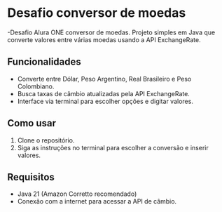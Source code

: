 # Desafio conversor de moedas
-Desafio Alura ONE conversor de moedas. Projeto simples em Java que converte valores entre várias moedas usando a API ExchangeRate.

## Funcionalidades

- Converte entre Dólar, Peso Argentino, Real Brasileiro e Peso Colombiano.
- Busca taxas de câmbio atualizadas pela API ExchangeRate.
- Interface via terminal para escolher opções e digitar valores.

## Como usar

1. Clone o repositório.
2. Siga as instruções no terminal para escolher a conversão e inserir valores.

## Requisitos

- Java 21 (Amazon Corretto recomendado)
- Conexão com a internet para acessar a API de câmbio.

